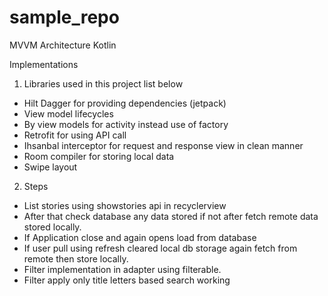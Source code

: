 # sample_repo
MVVM Architecture
Kotlin

Implementations

1) Libraries used in this project list below

* Hilt Dagger for providing dependencies  (jetpack)
* View model lifecycles
* By view models for activity instead use of factory 
* Retrofit for using API call
* Ihsanbal interceptor for request and response view in clean manner
* Room compiler for storing local data
* Swipe layout

2) Steps

* List stories using showstories api in recyclerview
* After that check database any data stored if not after fetch remote data stored locally.
* If Application close and again opens load from database
* If user pull using refresh cleared local db storage again fetch from remote then store locally.
* Filter implementation in adapter using filterable.
* Filter apply only title letters based search working

